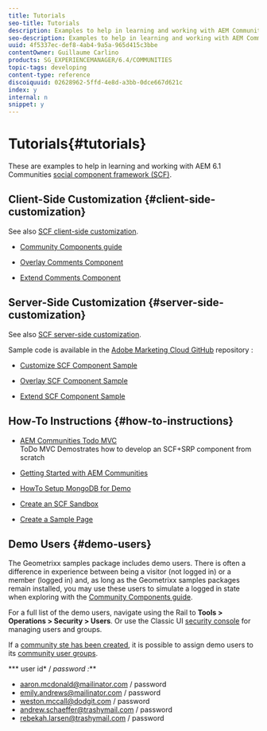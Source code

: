 ```yaml
---
title: Tutorials
seo-title: Tutorials
description: Examples to help in learning and working with AEM Communities social component framework (SCF)
seo-description: Examples to help in learning and working with AEM Communities social component framework (SCF)
uuid: 4f5337ec-def8-4ab4-9a5a-965d415c3bbe
contentOwner: Guillaume Carlino
products: SG_EXPERIENCEMANAGER/6.4/COMMUNITIES
topic-tags: developing
content-type: reference
discoiquuid: 02628962-5ffd-4e8d-a3bb-0dce667d621c
index: y
internal: n
snippet: y
---
```


# Tutorials{#tutorials}

These are examples to help in learning and working with AEM 6.1 Communities [social component framework (SCF)](../../communities/using/scf.md).

## Client-Side Customization {#client-side-customization}

See also [SCF client-side customization](../../communities/using/client-customize.md). [](../../communities/using/client-customize.md)

* [Community Components guide](../../communities/using/components-guide.md)

* [Overlay Comments Component](../../communities/using/overlay-comments.md)

* [Extend Comments Component](../../communities/using/extend-comments.md)

## Server-Side Customization {#server-side-customization}

See also [SCF server-side customization](../../communities/using/server-customize.md).

Sample code is available in the [Adobe Marketing Cloud GitHub](https://github.com/Adobe-Marketing-Cloud) repository :

* [Customize SCF Component Sample](https://github.com/Adobe-Marketing-Cloud/aem-scf-sample-components-customize)

* [Overlay SCF Component Sample](https://github.com/Adobe-Marketing-Cloud/aem-scf-sample-components-overlay)

* [Extend SCF Component Sample](https://github.com/Adobe-Marketing-Cloud/aem-scf-sample-components-extension)

## How-To Instructions {#how-to-instructions}

* [AEM Communities Todo MVC](https://github.com/Adobe-Marketing-Cloud/aem-communities-todomvc-sample)  
  ToDo MVC Demostrates how to develop an SCF+SRP component from scratch

* [Getting Started with AEM Communities](../../communities/using/getting-started.md)

* [HowTo Setup MongoDB for Demo](../../communities/using/demo-mongo.md)

* [Create an SCF Sandbox](../../communities/using/an-scf-sandbox.md)

* [Create a Sample Page](../../communities/using/create-sample-page.md)

## Demo Users {#demo-users}

The Geometrixx samples package includes demo users. There is often a difference in experience between being a visitor (not logged in) or a member (logged in) and, as long as the Geometrixx samples packages remain installed, you may use these users to simulate a logged in state when exploring with the [Community Components guide](../../communities/using/components-guide.md).

For a full list of the demo users, navigate using the Rail to **Tools &gt; Operations &gt; Security &gt; Users**. Or use the Classic UI [security console](http://localhost:4502/useradmin) for managing users and groups.

If a [community ste has been created](../../communities/using/getting-started.md), it is possible to assign demo users to its [community user groups](../../communities/using/users.md).

*** user id* / *password :***

* aaron.mcdonald@mailinator.com / password
* emily.andrews@mailinator.com / password
* weston.mccall@dodgit.com / password
* andrew.schaeffer@trashymail.com / password
* rebekah.larsen@trashymail.com / password

